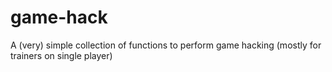 # game-hack
A (very) simple collection of functions to perform game hacking (mostly for trainers on single player)
